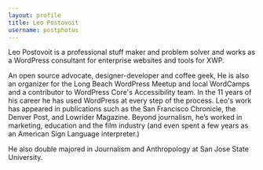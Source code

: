 ```yaml
---
layout: profile
title: Leo Postovoit
username: postphotos
---
```


Leo Postovoit is a professional stuff maker and problem solver and works as a WordPress consultant for enterprise websites and tools for XWP.

An open source advocate, designer-developer and coffee geek, He is also an organizer for the Long Beach WordPress Meetup and local WordCamps and a contributor to WordPress Core's Accessibility team. In the 11 years of his career he has used WordPress at every step of the process. Leo's work has appeared in publications such as the San Francisco Chronicle, the Denver Post, and Lowrider Magazine. Beyond journalism, he’s worked in marketing, education and the film industry (and even spent a few years as an American Sign Language interpreter.) 

He also double majored in Journalism and Anthropology at San Jose State University.